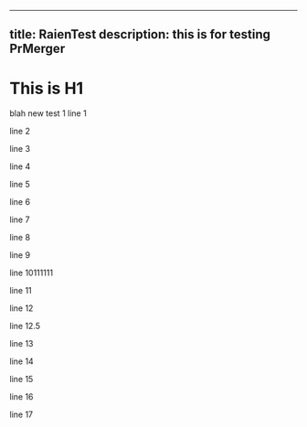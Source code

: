 
---
title: RaienTest
description: this is for testing PrMerger
---

# This is H1
blah new test 1
line 1

line 2

line 3

line 4

line 5

line 6

line 7

line 8

line 9

line 10111111

line 11

line 12

line 12.5

line 13

line 14

line 15

line 16

line 17
